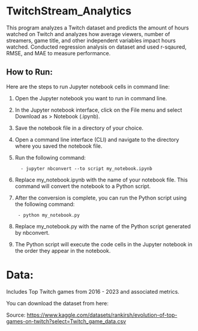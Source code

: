 # TwitchStream_Analytics
This program analyzes a Twitch dataset and predicts the amount of hours watched on Twitch and analyzes how average viewers, number of streamers, game title, and other independent variables impact hours watched. Conducted regression analysis on dataset and used r-sqaured, RMSE, and MAE to measure performance. 

## How to Run: 

Here are the steps to run Jupyter notebook cells in command line:

1. Open the Jupyter notebook you want to run in command line.
2. In the Jupyter notebook interface, click on the File menu and select Download as > Notebook (.ipynb).
3. Save the notebook file in a directory of your choice.
4. Open a command line interface (CLI) and navigate to the directory where you saved the notebook file.
5. Run the following command:

         - jupyter nbconvert --to script my_notebook.ipynb


6. Replace my_notebook.ipynb with the name of your notebook file. This command will convert the notebook to a Python script.

7. After the conversion is complete, you can run the Python script using the following command:

        - python my_notebook.py


8. Replace my_notebook.py with the name of the Python script generated by nbconvert.

9. The Python script will execute the code cells in the Jupyter notebook in the order they appear in the notebook.

# Data: 
Includes Top Twitch games from 2016 - 2023 and associated metrics.  

You can download the dataset from here: 

Source: https://www.kaggle.com/datasets/rankirsh/evolution-of-top-games-on-twitch?select=Twitch_game_data.csv

